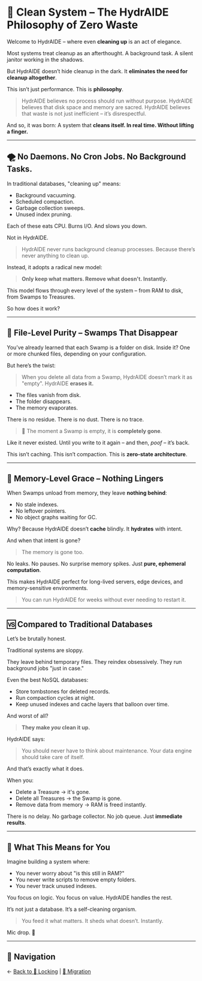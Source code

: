 # 🧹 Clean System – The HydrAIDE Philosophy of Zero Waste

Welcome to HydrAIDE – where even **cleaning up** is an act of elegance.

Most systems treat cleanup as an afterthought.
A background task.
A silent janitor working in the shadows.

But HydrAIDE doesn’t hide cleanup in the dark.
It **eliminates the need for cleanup altogether**.

This isn’t just performance.
This is **philosophy**.

> HydrAIDE believes no process should run without purpose.
> HydrAIDE believes that disk space and memory are sacred.
> HydrAIDE believes that waste is not just inefficient – it’s disrespectful.

And so, it was born:
A system that **cleans itself. In real time. Without lifting a finger.**

---

## 🌪️ No Daemons. No Cron Jobs. No Background Tasks.

In traditional databases, "cleaning up" means:
- Background vacuuming.
- Scheduled compaction.
- Garbage collection sweeps.
- Unused index pruning.

Each of these eats CPU. Burns I/O. And slows you down.

Not in HydrAIDE.

> HydrAIDE never runs background cleanup processes.
> Because there’s never anything to clean up.

Instead, it adopts a radical new model:
> **Only keep what matters. Remove what doesn't. Instantly.**

This model flows through every level of the system – from RAM to disk, from Swamps to Treasures.

So how does it work?

---

## 💽 File-Level Purity – Swamps That Disappear

You’ve already learned that each Swamp is a folder on disk.
Inside it? One or more chunked files, depending on your configuration.

But here’s the twist:

> When you delete all data from a Swamp, HydrAIDE doesn’t mark it as "empty".
> HydrAIDE **erases it.**

- The files vanish from disk.
- The folder disappears.
- The memory evaporates.

There is no residue.
There is no dust.
There is no trace.

> 🧨 The moment a Swamp is empty, it is **completely gone**.

Like it never existed.
Until you write to it again – and then, *poof* – it’s back.

This isn’t caching. This isn’t compaction. This is **zero-state architecture**.

---

## 🧠 Memory-Level Grace – Nothing Lingers

When Swamps unload from memory, they leave **nothing behind**:
- No stale indexes.
- No leftover pointers.
- No object graphs waiting for GC.

Why?
Because HydrAIDE doesn’t **cache** blindly.
It **hydrates** with intent.

And when that intent is gone?
> The memory is gone too.

No leaks. No pauses. No surprise memory spikes.
Just **pure, ephemeral computation**.

This makes HydrAIDE perfect for long-lived servers, edge devices, and memory-sensitive environments.

> You can run HydrAIDE for weeks without ever needing to restart it.

---

## 🆚 Compared to Traditional Databases

Let’s be brutally honest.

Traditional systems are sloppy.

They leave behind temporary files.
They reindex obsessively.
They run background jobs "just in case."

Even the best NoSQL databases:
- Store tombstones for deleted records.
- Run compaction cycles at night.
- Keep unused indexes and cache layers that balloon over time.

And worst of all?
> **They make *you* clean it up.**

HydrAIDE says:
> You should never have to think about maintenance.
> Your data engine should take care of itself.

And that’s exactly what it does.

When you:
- Delete a Treasure → it's gone.
- Delete all Treasures → the Swamp is gone.
- Remove data from memory → RAM is freed instantly.

There is no delay. No garbage collector. No job queue.
Just **immediate results**.

---

## 🌌 What This Means for You

Imagine building a system where:
- You never worry about "is this still in RAM?"
- You never write scripts to remove empty folders.
- You never track unused indexes.

You focus on logic.
You focus on value.
HydrAIDE handles the rest.

It’s not just a database.
It’s a self-cleaning organism.

> You feed it what matters.
> It sheds what doesn’t.
> Instantly.

Mic drop. 🎤

---

## 🧭 Navigation

← [Back to 🔐 Locking](./locking.md) | [🧬 Migration](migration.md)
